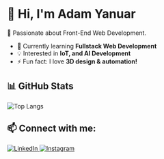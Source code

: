 # 👋 Hi, I'm Adam Yanuar  
🚀 Passionate about Front-End Web Development.  

- 🌱 Currently learning **Fullstack Web Development**  
- 💡 Interested in **IoT, and AI Development**  
- ⚡ Fun fact: I love **3D design & automation!**  

## 📊 GitHub Stats  
![Top Langs](https://github-readme-stats.vercel.app/api/top-langs/?username=daamleon&layout=compact&theme=radical)

## 📫 Connect with me:  
<p align="left">
  <a href="https://www.linkedin.com/in/damleon/" target="_blank">
    <img src="https://img.shields.io/badge/LinkedIn-0A66C2?style=flat&logo=linkedin&logoColor=white" alt="LinkedIn"/>
  </a>
  <a href="https://www.instagram.com/your_instagram" target="_blank">
    <img src="https://img.shields.io/badge/Instagram-E4405F?style=flat&logo=instagram&logoColor=white" alt="Instagram"/>
  </a>
</p>
